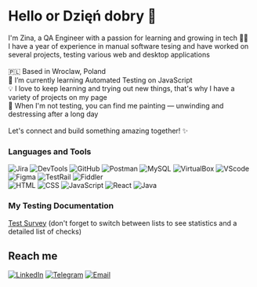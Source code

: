 # Hello or Dzięń dobry 👋

I'm Zina, a QA Engineer with a passion for learning and growing in tech 👩‍💻 \
I have a year of experience in manual software tesing and have worked on several projects, testing various web and desktop applications \
\
🇵🇱 Based in Wroclaw, Poland \
🌱 I’m currently learning Automated Testing on JavaScript \
💡 I love to keep learning and trying out new things, that's why I have a variety of projects on my page \
🎨 When I'm not testing, you can find me painting — unwinding and destressing after a long day \
\
Let's connect and build something amazing together! ✨

### Languages and Tools

![Jira](https://img.shields.io/badge/Jira-f7f7f7?style=for-the-badge&logo=jira&logoColor=1B72ED)
![DevTools](https://img.shields.io/badge/DevTools-f7f7f7?style=for-the-badge&logo=googlechrome&logoColor=0281F2)
![GitHub](https://img.shields.io/badge/GitHub-f7f7f7?style=for-the-badge&logo=GitHub&logoColor=9656B0)
![Postman](https://img.shields.io/badge/Postman-f7f7f7?style=for-the-badge&logo=Postman&logoColor=F76837)
![MySQL](https://img.shields.io/badge/MySQL-f7f7f7?style=for-the-badge&logo=mysql&logoColor=017979)
![VirtualBox](https://img.shields.io/badge/VirtualBox-f7f7f7?style=for-the-badge&logo=VirtualBox&logoColor=17365E)
![VScode](https://img.shields.io/badge/VScode-f7f7f7?style=for-the-badge&logo=visualstudiocode&logoColor=0175C5)
![Figma](https://img.shields.io/badge/Figma-f7f7f7?style=for-the-badge&logo=Figma&logoColor=F86E5F)
![TestRail](https://img.shields.io/badge/TestRail-f7f7f7?style=for-the-badge&logo=testrail&logoColor=1B72ED)
![Fiddler](https://img.shields.io/badge/Fiddler-f7f7f7?style=for-the-badge&logo=Fiddler&logoColor=1B72ED)\
![HTML](https://img.shields.io/badge/HTML-f7f7f7?style=for-the-badge&logo=HTML5&logoColor=DC4A25)
![CSS](https://img.shields.io/badge/CSS-f7f7f7?style=for-the-badge&logo=CSS3&logoColor=244BDD)
![JavaScript](https://img.shields.io/badge/JavaScript-f7f7f7?style=for-the-badge&logo=JavaScript&logoColor=F7C327)
![React](https://img.shields.io/badge/React-f7f7f7?style=for-the-badge&logo=React&logoColor=03D1F6)
![Java](https://img.shields.io/badge/Java-f7f7f7?style=for-the-badge&logo=Java&logoColor=1B72ED)

### My Testing Documentation

[Test Survey](https://docs.google.com/spreadsheets/d/14Y3pPY9O1p0Ld48i0rbAdQBGFx5geNAKWB0R5hABVMw/edit?usp=sharing) (don't forget to switch between lists to see statistics and a detailed list of checks)

## Reach me

[![LinkedIn](https://img.shields.io/badge/LinkedIn-f7f7f7?style=for-the-badge&logo=LinkedIn&logoColor=0C60BE)](https://www.linkedin.com/in/aivirrne/)
[![Telegram](https://img.shields.io/badge/Telegram-f7f7f7?style=for-the-badge&logo=Telegram&logoColor=31A5DF)](https://t.me/aivirrnez)
[![Email](https://img.shields.io/badge/Email-f7f7f7?style=for-the-badge&logo=gmail&logoColor=E94134)](mailto:zinamishch@gmail.com)

<!--
**aivirrne/aivirrne** is a ✨ _special_ ✨ repository because its `README.md` (this file) appears on your GitHub profile.

Here are some ideas to get you started:

- 🔭 I’m currently working on ...
- 🌱 I’m currently learning ...
- 👯 I’m looking to collaborate on ...
- 🤔 I’m looking for help with ...
- 💬 Ask me about ...
- 📫 How to reach me: ...
- 😄 Pronouns: ...
- ⚡ Fun fact: ...
-->
